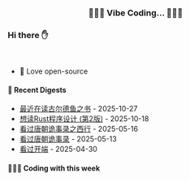 <p align="center">
 <h3 align="center">🧑🏻‍💻 Vibe Coding... 🧑🏻‍💻</h3>
</p>

### Hi there ✋

<br />

- 💼 Love open-source


#### 📖 Recent Digests

<!-- BLOG-POST-LIST:START -->
- [最近在读古尔德鱼之书](https://book.douban.com/subject/37283684/) - 2025-10-27
- [想读Rust程序设计 &lpar;第2版&rpar;](https://book.douban.com/subject/36547630/) - 2025-10-18
- [看过唐朝诡事录之西行](https://movie.douban.com/subject/36188849/) - 2025-05-16
- [看过唐朝诡事录](https://movie.douban.com/subject/35235151/) - 2025-05-13
- [看过开端](https://movie.douban.com/subject/35332289/) - 2025-04-30

<!-- BLOG-POST-LIST:END -->

#### 👨🏻‍💻 Coding with this week
